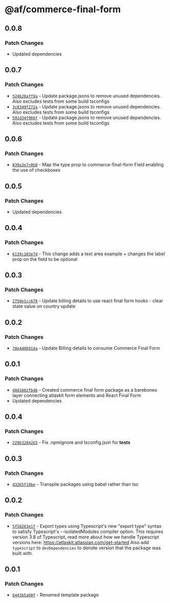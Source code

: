 # @af/commerce-final-form

## 0.0.8

### Patch Changes

- Updated dependencies

## 0.0.7

### Patch Changes

- [`524b20aff9a`](https://bitbucket.org/atlassian/atlassian-frontend/commits/524b20aff9a) - Update package.jsons to remove unused dependencies. Also excludes tests from some build tsconfigs
- [`3c0349f272a`](https://bitbucket.org/atlassian/atlassian-frontend/commits/3c0349f272a) - Update package.jsons to remove unused dependencies. Also excludes tests from some build tsconfigs
- [`591d34f966f`](https://bitbucket.org/atlassian/atlassian-frontend/commits/591d34f966f) - Update package.jsons to remove unused dependencies. Also excludes tests from some build tsconfigs

## 0.0.6

### Patch Changes

- [`839a3e7c0b8`](https://bitbucket.org/atlassian/atlassian-frontend/commits/839a3e7c0b8) - Map the type prop to commerce-final-form Field enabling the use of checkboxes

## 0.0.5

### Patch Changes

- Updated dependencies

## 0.0.4

### Patch Changes

- [`6139c103e7d`](https://bitbucket.org/atlassian/atlassian-frontend/commits/6139c103e7d) - This change adds a text area example + changes the label prop on the field to be optional

## 0.0.3

### Patch Changes

- [`2750e1cc678`](https://bitbucket.org/atlassian/atlassian-frontend/commits/2750e1cc678) - Update billing details to use react final form hooks - clear state value on country update

## 0.0.2

### Patch Changes

- [`78e4486914a`](https://bitbucket.org/atlassian/atlassian-frontend/commits/78e4486914a) - Update Billing details to consume Commerce Final Form

## 0.0.1

### Patch Changes

- [`d8d1602fbd6`](https://bitbucket.org/atlassian/atlassian-frontend/commits/d8d1602fbd6) - Created commerce final form package as a barebones layer connecting atlaskit form elements and React Final Form
- Updated dependencies

## 0.0.4

### Patch Changes

- [`229b32842b5`](https://bitbucket.org/atlassian/atlassian-frontend/commits/229b32842b5) - Fix .npmignore and tsconfig.json for **tests**

## 0.0.3

### Patch Changes

- [`d3265f19be`](https://bitbucket.org/atlassian/atlassian-frontend/commits/d3265f19be) - Transpile packages using babel rather than tsc

## 0.0.2

### Patch Changes

- [`5f58283e1f`](https://bitbucket.org/atlassian/atlassian-frontend/commits/5f58283e1f) - Export types using Typescript's new "export type" syntax to satisfy Typescript's --isolatedModules compiler option.
  This requires version 3.8 of Typescript, read more about how we handle Typescript versions here: https://atlaskit.atlassian.com/get-started
  Also add `typescript` to `devDependencies` to denote version that the package was built with.

## 0.0.1

### Patch Changes

- [`b443b5a60f`](https://bitbucket.org/atlassian/atlassian-frontend/commits/b443b5a60f) - Renamed template package
